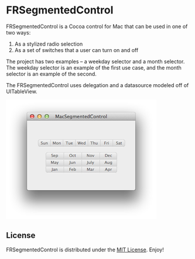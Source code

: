 # FRSegmentedControl
FRSegmentedControl is a Cocoa control for Mac that can be used in one of two ways:

1. As a stylized radio selection
2. As a set of switches that a user can turn on and off

The project has two examples – a weekday selector and a month selector. The weekday selector is an example of the first use case, and the month selector is an example of the second.

The FRSegmentedControl uses delegation and a datasource modeled off of UITableView.

![](Screenshot.png)

## License

FRSegmentedControl is distributed under the [MIT License](http://www.opensource.org/licenses/mit-license.php). Enjoy!